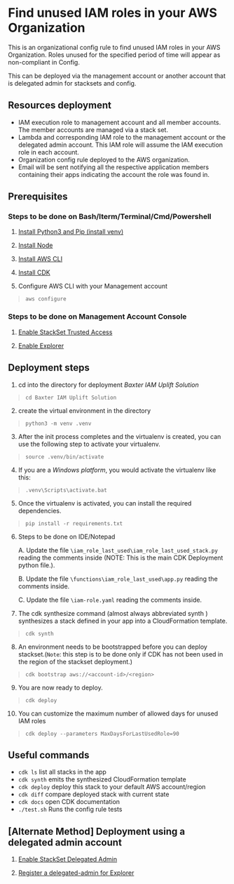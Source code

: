 # Find unused IAM roles in your AWS Organization

This is an organizational config rule to find unused IAM roles in your AWS Organization. Roles unused for the specified period of time will appear as non-compliant in Config.

This can be deployed via the management account or another account that is delegated admin for stacksets and config.

## Resources deployment

* IAM execution role to management account and all member accounts. The member accounts are managed via a stack set.
* Lambda and corresponding IAM role to the management account or the delegated admin account. This IAM role will assume the IAM execution role in each account.
* Organization config rule deployed to the AWS organization.
* Email will be sent notifying all the respective application members containing their apps indicating the account the role was found in.

## Prerequisites

### Steps to be done on Bash/Iterm/Terminal/Cmd/Powershell

1. [Install Python3 ](https://www.python.org/downloads/)[and Pip (install venv)](https://pip.pypa.io/en/stable/installation/)

2. [Install Node](https://nodejs.org/en/download/)

3. [Install AWS CLI](https://docs.aws.amazon.com/cli/latest/userguide/cli-chap-install.html)

4. [Install CDK](https://docs.aws.amazon.com/cdk/latest/guide/cli.html)

5.  Configure AWS CLI with your Management account
>```aws configure```

### Steps to be done on Management Account Console
1. [Enable StackSet Trusted Access](https://docs.aws.amazon.com/AWSCloudFormation/latest/UserGuide/stacksets-orgs-enable-trusted-access.html)

2. [Enable Explorer](https://docs.aws.amazon.com/systems-manager/latest/userguide/Explorer-setup-delegated-administrator.html)

## Deployment steps

1. cd into the directory for deployment *Baxter IAM Uplift Solution*
>```cd Baxter IAM Uplift Solution```

2. create the virtual environment in the directory
>```python3 -m venv .venv```

3. After the init process completes and the virtualenv is created, you can use the following step to activate your virtualenv.
>```source .venv/bin/activate```

4. If you are a _*Windows platform*_, you would activate the virtualenv like this:
>```.venv\Scripts\activate.bat```

5. Once the virtualenv is activated, you can install the required dependencies.
>```pip install -r requirements.txt```

6. Steps to be done on IDE/Notepad

    A. Update the file `\iam_role_last_used\iam_role_last_used_stack.py` reading the comments inside (NOTE: This is the main CDK Deployment python file.).

    B. Update the file `\functions\iam_role_last_used\app.py` reading the comments inside.

    C. Update the file `\iam-role.yaml` reading the comments inside.


7. The cdk synthesize command (almost always abbreviated synth ) synthesizes a stack defined in your app into a CloudFormation template.
>```cdk synth```

8. An environment needs to be bootstrapped before you can deploy stackset.(`Note`: this step is to be done only if CDK has not been used in the region of the stackset deployment.)   
>```cdk bootstrap aws://<account-id>/<region>```

9. You are now ready to deploy.
>```cdk deploy```

10. You can customize the maximum number of allowed days for unused IAM roles
>```cdk deploy --parameters MaxDaysForLastUsedRole=90```

## Useful commands

 * `cdk ls`          list all stacks in the app
 * `cdk synth`       emits the synthesized CloudFormation template
 * `cdk deploy`      deploy this stack to your default AWS account/region
 * `cdk diff`        compare deployed stack with current state
 * `cdk docs`        open CDK documentation
 * `./test.sh`       Runs the config rule tests
  
## [Alternate Method] Deployment using a delegated admin account

1. [Enable StackSet Delegated Admin](https://docs.aws.amazon.com/AWSCloudFormation/latest/UserGuide/stacksets-orgs-delegated-admin.html)

2. [Register a delegated-admin for Explorer](https://docs.aws.amazon.com/systems-manager/latest/userguide/Explorer-setup-delegated-administrator.html)
